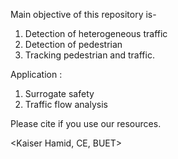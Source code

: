 Main objective of this repository is-
1. Detection of heterogeneous traffic
2. Detection of pedestrian
3. Tracking pedestrian and traffic.


Application :
1. Surrogate safety
2. Traffic flow analysis

Please cite if you use our resources.

<Kaiser Hamid, CE, BUET>
